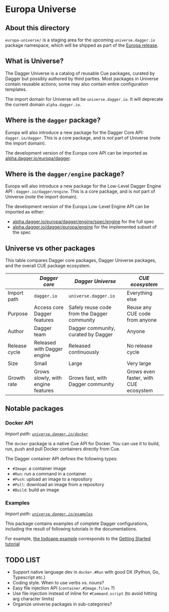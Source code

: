 # Europa Universe

## About this directory

`europa-universe/` is a staging area for the upcoming `universe.dagger.io` package namespace,
which will be shipped as part of the [Europa release](https://github.com/dagger/dagger/issues/1088).

## What is Universe?

The Dagger Universe is a catalog of reusable Cue packages, curated by Dagger but possibly authored by third parties. Most packages in Universe contain reusable actions; some may also contain entire configuration templates.

The import domain for Universe will be `universe.dagger.io`. It will deprecate the current domain `alpha.dagger.io`.

## Where is the `dagger` package?

Europa will also introduce a new package for the Dagger Core API: `dagger.io/dagger`.
This is a core package, and is *not* part of Universe (note the import domain).

The development version of the Europa core API can be imported as [alpha.dagger.io/europa/dagger](../stdlib/europa/dagger).

## Where is the `dagger/engine` package?

Europa will also introduce a new package for the Low-Level Dagger Engine API : `dagger.io/dagger/engine`.
This is a core package, and is *not* part of Universe (note the import domain).

The development version of the Europa Low-Level Engine API can be imported as either:

* [alpha.dagger.io/europa/dagger/engine/spec/engine](../stdlib/europa/dagger/engine/spec/engine) for the full spec
* [alpha.dagger.io/dagger/europa/engine](../stdlib/europa/dagger/engine) for the implemented subset of the spec

## Universe vs other packages

This table compares Dagger core packages, Dagger Universe packages, and the overall CUE package ecosystem.

|   |  *Dagger core* | *Dagger Universe* | *CUE ecosystem* |
|---|----------------|-------------------|-----------------|
| Import path |  `dagger.io` | `universe.dagger.io` | Everything else |
| Purpose |  Access core Dagger features | Safely reuse code from the Dagger community | Reuse any CUE code from anyone |
| Author | Dagger team | Dagger community, curated by Dagger | Anyone |
| Release cycle |    Released with Dagger engine   |  Released continuously | No release cycle |
| Size |  Small  | Large | Very large |
| Growth rate | Grows slowly, with engine features | Grows fast, with Dagger community | Grows even faster, with CUE ecosystem |


## Notable packages

### Docker API

*Import path: [`universe.dagger.io/docker`](./docker)*

The `docker` package is a native Cue API for Docker. You can use it to build, run, push and pull Docker containers directly from Cue.

The Dagger container API defines the following types:

* `#Image`: a container image
* `#Run`: run a command in a container
* `#Push`: upload an image to a repository
* `#Pull`: download an image from a repository
* `#Build`: build an image

### Examples

*Import path: [`universe.dagger.io/examples`](./examples)*

This package contains examples of complete Dagger configurations, including the result of following tutorials in the documentations.

For example, [the todoapp example](./examples/todoapp) corresponds to the [Getting Started tutorial](https://docs.dagger.io/1003/get-started/)


## TODO LIST

* Support native language dev in `docker.#Run` with good DX (Python, Go, Typescript etc.)
* Coding style. When to use verbs vs. nouns?
* Easy file injection API (`container.#Image.files` ?)
* Use file injection instead of inline for `#Command.script` (to avoid hitting arg character limits)
* Organize universe packages in sub-categories?
